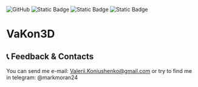 ![GitHub](https://img.shields.io/github/license/ValeriiKoniushenko/VaKon3D)
![Static Badge](https://img.shields.io/badge/c%2B%2B-20-brightgreen)
![Static Badge](https://img.shields.io/badge/boost-1.8-red)
![Static Badge](https://img.shields.io/badge/OpenGL-3.x-red)

# VaKon3D

## 📞 Feedback & Contacts

You can send me e-mail: Valerii.Koniushenko@gmail.com or try to find me in telegram: @markmoran24
